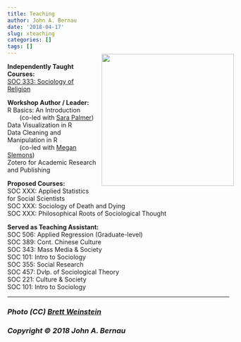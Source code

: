 ```yaml
---
title: Teaching
author: John A. Bernau
date: '2018-04-17'
slug: xteaching
categories: []
tags: []
---
```


<div style= "float:right;position: relative; top: -20px; left: 10px;">
<img src="http://farm1.staticflickr.com/131/320182240_34fe83674c_z.jpg" height="300" />
</div>


**Independently Taught Courses:**  
[SOC 333: Sociology of Religion](/teaching/sor/) 

**Workshop Author / Leader:**  
R Basics: An Introduction  
&nbsp;&nbsp;&nbsp;&nbsp;&nbsp;&nbsp;&nbsp;(co-led with [Sara Palmer](http://digitalscholarship.emory.edu/about/people/palmer-sara.html))  
Data Visualization in R    
Data Cleaning and Manipulation in R  
&nbsp;&nbsp;&nbsp;&nbsp;&nbsp;&nbsp;&nbsp;(co-led with [Megan Slemons](http://digitalscholarship.emory.edu/about/people/slemons-megan.html))  
Zotero for Academic Research and Publishing

**Proposed Courses:**  
SOC XXX: Applied Statistics for Social Scientists  
SOC XXX: Sociology of Death and Dying  
SOC XXX: Philosophical Roots of Sociological Thought 

**Served as Teaching Assistant:**  
SOC 506: Applied Regression (Graduate-level)  
SOC 389: Cont. Chinese Culture  
SOC 343: Mass Media & Society  
SOC 101: Intro to Sociology  
SOC 355: Social Research   
SOC 457: Dvlp. of Sociological Theory  
SOC 221: Culture & Society  
SOC 101: Intro to Sociology  



___
### *Photo (CC) [Brett Weinstein](https://www.flickr.com/photos/nrbelex/320182240/)*      
### *Copyright &copy; 2018 John A. Bernau*
  
  